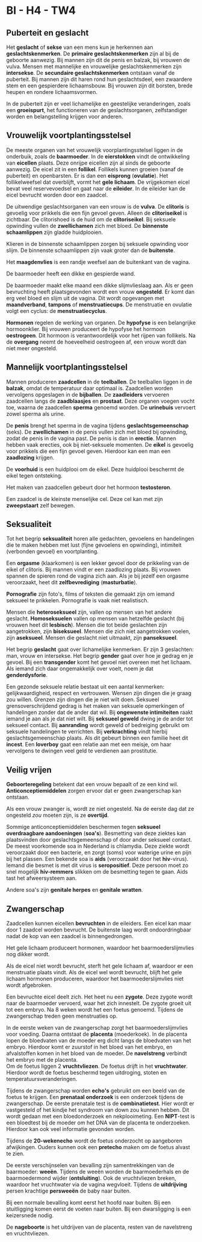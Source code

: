 # BI - H4 - TW4

## Puberteit en geslacht

Het **geslacht** of **sekse** van een mens kun je herkennen aan **geslachtskenmerken**. De **primaire geslachtskenmerken** zijn al bij de geboorte aanwezig. Bij mannen zijn dit de penis en balzak, bij vrouwen de vulva. Mensen met mannelijke en vrouwelijke geslachtskenmerken zijn **intersekse**. De **secundaire geslachtskenmerken** ontstaan vanaf de puberteit. Bij mannen zijn dit haren rond hun geslachtsdeel, een zwaardere stem en een gespierdere lichaamsbouw. Bij vrouwen zijn dit borsten, brede heupen en rondere lichaamsvormen.

In de puberteit zijn er veel lichamelijke en geestelijke veranderingen, zoals een **groeispurt**, het functioneren van de geslachtsorganen, zelfstandiger worden en belangstelling krijgen voor anderen.

## Vrouwelijk voortplantingsstelsel

De meeste organen van het vrouwelijk voorplantingsstelsel liggen in de onderbuik, zoals de **baarmoeder**. In de **eierstokken** vindt de ontwikkeling van **eicellen** plaats. Deze onrijpe eicellen zijn al sinds de geboorte aanwezig. De eicel zit in een **follikel**. Follikels kunnen groeien (vanaf de puberteit) en openbarsten. Er is dan een **eisprong** (**ovulatie**). Het follikelweefsel dat overblijft, vormt het **gele lichaam**. De vrijgekomen eicel bevat veel reservevoedsel en gaat naar de **eileider**. In de eileider kan de eicel bevrucht worden door een zaadcel.

De uitwendige geslachtsorganen van een vrouw is de **vulva**. De **clitoris** is gevoelig voor prikkels die een fijn gevoel geven. Alleen de **clitoriseikel** is zichtbaar. De clitorishoed is de huid om de **clitoriseikel**. Bij seksuele opwinding vullen de **zwellichamen** zich met bloed. De **binnenste schaamlippen** zijn gladde huidplooien.

Klieren in de binnenste schaamlippen zorgen bij seksuele opwinding voor slijm. De binnenste schaamlippen zijn vaak groter dan de **buitenste**.

Het **maagdenvlies** is een randje weefsel aan de buitenkant van de vagina.

De baarmoeder heeft een dikke en gespierde wand.

De baarmoeder maakt elke maand een dikke slijmvlieslaag aan. Als er geen bevruchting heeft plaatsgevonden wordt een vrouw **ongesteld**. Er komt dan erg veel bloed en slijm uit de vagina. Dit wordt opgevangen met **maandverband**, **tampons** of **menstruatiecups**. De menstruatie en ovulatie volgt een cyclus: de **menstruatiecyclus**.

**Hormonen** regelen de werking van organen. De **hypofyse** is een belangrijke hormoonklier. Bij vrouwen produceert de hypofyse het hormoon **oestrogeen**. Dit hormoon is verantwoordelijk voor het rijpen van follikels. Na de **overgang** neemt de hoeveelheid oestrogeen af, een vrouw wordt dan niet meer ongesteld.

## Mannelijk voortplantingsstelsel

Mannen produceren **zaadcellen** in de **teelballen**. De teelballen liggen in de **balzak**, omdat de temperatuur daar optimaal is. Zaadcellen worden vervolgens opgeslagen in de **bijballen**. De **zaadleiders** vervoeren zaadcellen langs de **zaadblaasjes** en **prostaat**. Deze organen voegen vocht toe, waarna de zaadcellen **sperma** genoemd worden. De **urinebuis** vervoert zowel sperma als urine.

De **penis** brengt het sperma in de vagina tijdens **geslachtsgemeenschap** (seks). De **zwellichamen** in de penis vullen zich met bloed bij opwinding, zodat de penis in de vagina past. De penis is dan in **erectie**. Mannen hebben vaak erecties, ook bij niet-seksuele momenten. De **eikel** is gevoelig voor prikkels die een fijn gevoel geven. Hierdoor kan een man een **zaadlozing** krijgen.

De **voorhuid** is een huidplooi om de eikel. Deze huidplooi beschermt de eikel tegen ontsteking.

Het maken van zaadcellen gebeurt door het hormoon **testosteron**.

Een zaadcel is de kleinste menselijke cel. Deze cel kan met zijn **zweepstaart** zelf bewegen.

## Seksualiteit

Tot het begrip **seksualiteit** horen alle gedachten, gevoelens en handelingen die te maken hebben met lust (fijne gevoelens en opwinding), intimiteit (verbonden gevoel) en voortplanting.

Een **orgasme** (klaarkomen) is een lekker gevoel door de prikkeling van de eikel of clitoris. Bij mannen vindt er een zaadlozing plaats. Bij vrouwen spannen de spieren rond de vagina zich aan. Als je bij jezelf een orgasme veroorzaakt, heet dit **zelfbevrediging** (**masturbatie**).

**Pornografie** zijn foto's, films of teksten die gemaakt zijn om iemand seksueel te prikkelen. Pornografie is vaak niet realistisch.

Mensen die **heteroseksueel** zijn, vallen op mensen van het andere geslacht. **Homoseksuelen** vallen op mensen van hetzelfde geslacht (bij vrouwen heet dit **lesbisch**). Mensen die tot beide geslachten zijn aangetrokken, zijn **biseksueel**. Mensen die zich niet aangetrokken voelen, zijn **aseksueel**. Mensen die geslacht niet uitmaakt, zijn **panseksueel**.

Het begrip **geslacht** gaat over lichamelijke kenmerken. Er zijn 3 geslachten: man, vrouw en intersekse. Het begrip **gender** gaat over hoe je gedrag en je gevoel. Bij een **transgender** komt het gevoel niet overeen met het lichaam. Als iemand zich daar ongemakkelijk over voelt, noem je dat **genderdysforie**.

Een gezonde seksuele relatie bestaat uit een aantal kenmerken: gelijkwaardigheid, respect en vertrouwen. Wensen zijn dingen die je graag zou willen. Grenzen zijn dingen die je niet wilt doen. Seksueel grensoverschrijdend gedrag is het maken van seksuele opmerkingen of handelingen zonder dat de ander dat wil. Bij **ongewenste intimiteiten** raakt iemand je aan als je dat niet wilt. Bij **seksueel geweld** dwing je de ander tot seksueel contact. Bij **aanranding** wordt geweld of bedreiging gebruikt om seksuele handelingen te verrichten. Bij **verkrachting** vindt hierbij geslachtsgemeenschap plaats. Als dit gebeurt binnen een familie heet dit **incest**. Een **loverboy** gaat een relatie aan met een meisje, om haar vervolgens te dwingen veel geld te verdienen aan prostitutie.

## Veilig vrijen

**Geboorteregeling** betekent dat een vrouw bepaalt of ze een kind wil. **Anticonceptiemiddelen** zorgen ervoor dat er geen zwangerschap kan ontstaan.

Als een vrouw zwanger is, wordt ze niet ongesteld. Na de eerste dag dat ze ongesteld *zou* moeten zijn, is ze **overtijd**.

Sommige anticonceptiemiddelen beschermen tegen **seksueel overdraagbare aandoeningen** (**soa's**). Besmetting van deze ziektes kan plaatsvinden door geslachtsgemeenschap of door ander seksueel contact. De meest voorkomende soa in Nederland is chlamydia. Deze ziekte wordt veroorzaakt door een bacterie, en zorgt (soms) voor waterige urine en pijn bij het plassen. Een bekende soa is **aids** (veroorzaakt door het **hiv**-virus). Iemand die besmet is met dit virus is **seropositief**. Deze persoon moet zo snel mogelijk **hiv-remmers** slikken om de besmetting tegen te gaan. Aids tast het afweersysteem aan.

Andere soa's zijn **genitale herpes** en **genitale wratten**.

## Zwangerschap

Zaadcellen kunnen eicellen **bevruchten** in de eileiders. Een eicel kan maar door 1 zaadcel worden bevrucht. De buitenste laag wordt ondoordringbaar nadat de kop van een zaadcel is binnengedrongen.

Het gele lichaam produceert hormonen, waardoor het baarmoederslijmvlies nog dikker wordt.

Als de eicel niet wordt bevrucht, sterft het gele lichaam af, waardoor er een menstruatie plaats vindt. Als de eicel wel wordt bevrucht, blijft het gele lichaam hormonen produceren, waardoor het baarmoederslijmvlies niet wordt afgebroken.

Een bevruchte eicel deelt zich. Het heet nu een **zygote**. Deze zygote wordt naar de baarmoeder vervoerd, waar het zich innestelt. De zygote groeit uit tot een embryo. Na 8 weken wordt het een foetus genoemd. Tijdens de zwangerschap treden geen menstruaties op.

In de eerste weken van de zwangerschap zorgt het baarmoederslijmvlies voor voeding. Daarna ontstaat de **placenta** (moederkoek). In de placenta lopen de bloedvaten van de moeder erg dicht langs de bloedvaten van het embryo. Hierdoor komt er zuurstof in het bloed van het embryo, en afvalstoffen komen in het bloed van de moeder. De **navelstreng** verbindt het embryo met de placenta.  
Om de foetus liggen 2 **vruchtvliezen**. De foetus drijft in het **vruchtwater**. Hierdoor wordt de foetus beschermd tegen uitdroging, stoten en temperatuursveranderingen.

Tijdens de zwangerschap worden **echo's** gebruikt om een beeld van de foetus te krijgen. Een **prenataal onderzoek** is een onderzoek tijdens de zwangerschap. De eerste prenatale test is de **combinatietest**. Hier wordt er vastgesteld of het kindje het syndroom van down zou kunnen hebben. Dit wordt gedaan met een bloedonderzoek en nekplooimeting. Een **NIPT**-test is een bloedtest bij de moeder om het DNA van de placenta te onderzoeken. Hierdoor kan ook veel informatie gevonden worden.

Tijdens de **20-wekenecho** wordt de foetus onderzocht op aangeboren afwijkingen. Ouders kunnen ook een **pretecho** maken om de foetus alvast te zien.

De eerste verschijnselen van bevalling zijn samentrekkingen van de baarmoeder: **weeën**. Tijdens de weeën worden de baarmoederhals en de baarmoedermond wijder (**ontsluiting**). Ook de vruchtvliezen breken, waardoor het vruchtwater via de vagina wegvloeit. Tijdens de **uitdrijving** persen krachtige **persweeën** de baby naar buiten.

Bij een normale bevalling komt eerst het hoofd naar buiten. Bij een stuitligging komen eerst de voeten naar buiten. Bij een dwarsligging is een keizersnede nodig.

De **nageboorte** is het uitdrijven van de placenta, resten van de navelstreng en vruchtvliezen.
